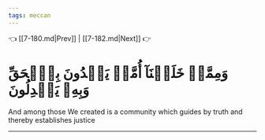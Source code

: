 ```yaml
---
tags: meccan
---
```


👈 [[7-180.md|Prev]] | [[7-182.md|Next]] 👉

# وَمِمَّنۡ خَلَقۡنَآ أُمَّةٞ يَهۡدُونَ بِٱلۡحَقِّ وَبِهِۦ يَعۡدِلُونَ

And among those We created is a community which guides by truth and thereby establishes justice

---

